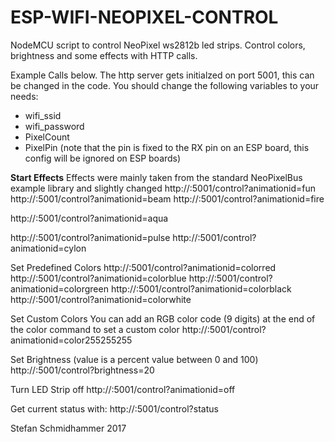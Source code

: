 # ESP-WIFI-NEOPIXEL-CONTROL
NodeMCU script to control NeoPixel ws2812b led strips.
Control colors, brightness and some effects with HTTP calls.


Example Calls below.
The http server gets initialzed on port 5001, this can be changed in the code.
You should change the following variables to your needs:
- wifi_ssid
- wifi_password
- PixelCount
- PixelPin (note that the pin is fixed to the RX pin on an ESP board, this config will be ignored on ESP boards)


<strong>Start Effects</strong>
Effects were mainly taken from the standard NeoPixelBus example library and slightly changed
http://<ip>:5001/control?animationid=fun
http://<ip>:5001/control?animationid=beam
http://<ip>:5001/control?animationid=fire

http://<ip>:5001/control?animationid=aqua

http://<ip>:5001/control?animationid=pulse
http://<ip>:5001/control?animationid=cylon

Set Predefined Colors
http://<ip>:5001/control?animationid=colorred
http://<ip>:5001/control?animationid=colorblue
http://<ip>:5001/control?animationid=colorgreen
http://<ip>:5001/control?animationid=colorblack
http://<ip>:5001/control?animationid=colorwhite

Set Custom Colors
You can add an RGB color code (9 digits) at the end of the color command to set a custom color
http://<ip>:5001/control?animationid=color255255255

Set Brightness (value is a percent value between 0 and 100)
http://<ip>:5001/control?brightness=20

Turn LED Strip off
http://<ip>:5001/control?animationid=off

Get current status with:
http://<ip>:5001/control?status



Stefan Schmidhammer 2017

